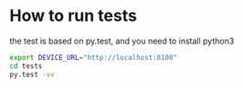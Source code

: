 # How to run tests
the test is based on py.test, and you need to install python3

```bash
export DEVICE_URL="http://localhost:8100"
cd tests
py.test -vv
```